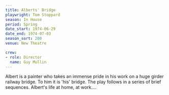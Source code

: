 ```yaml
---
title: Alberts' Bridge
playwright: Tom Stoppard
season: In House
period: Spring
date_start: 1974-06-29
date_end: 1974-07-03
season_sort: 200
venue: New Theatre

crew:
- role: Director
  name: Guy Mullin
---
```


Albert is a painter who takes an immense pride in his work on a huge girder railway bridge. To him it is 'his' bridge. The play follows in a series of brief sequences. Albert's life at home, at work....
